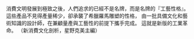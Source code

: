 消費文明發展到極致之後，人們追求的已經不是名牌，而是名牌的『工藝性格』。
這些產品不見得產量稀少，卻承襲了希臘羅馬雕塑的性格，
 由一批具備文化和藝術知識的設計師，在兼顧量產與工藝性的前提下攜手完成。
這就是新版的工業革命。     （新消費文化剖析，星野克美主編）